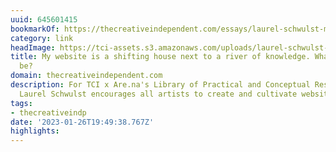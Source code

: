 ```yaml
---
uuid: 645601415
bookmarkOf: https://thecreativeindependent.com/essays/laurel-schwulst-my-website-is-a-shifting-house-next-to-a-river-of-knowledge-what-could-yours-be/
category: link
headImage: https://tci-assets.s3.amazonaws.com/uploads/laurel-schwulst-my-website-is-a-shifting-house-next-to-a-river-of-knowledge-what-could-yours-be-SOCIAL.jpg
title: My website is a shifting house next to a river of knowledge. What could yours
  be?
domain: thecreativeindependent.com
description: For TCI x Are.na's Library of Practical and Conceptual Resources, designer
  Laurel Schwulst encourages all artists to create and cultivate websites.
tags:
- thecreativeindp
date: '2023-01-26T19:49:38.767Z'
highlights:
---
```




